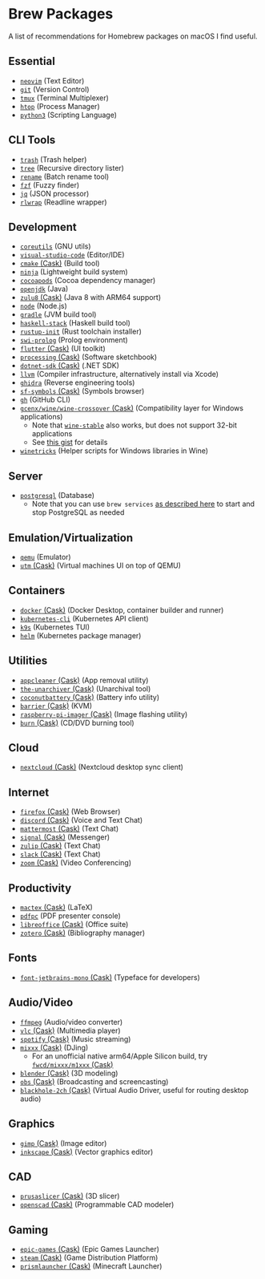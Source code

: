 # Brew Packages

A list of recommendations for Homebrew packages on macOS I find useful.

## Essential

- [`neovim`](https://formulae.brew.sh/formula/neovim) (Text Editor)
- [`git`](https://formulae.brew.sh/formula/git) (Version Control)
- [`tmux`](https://formulae.brew.sh/formula/tmux) (Terminal Multiplexer)
- [`htop`](https://formulae.brew.sh/formula/htop) (Process Manager)
- [`python3`](https://formulae.brew.sh/formula/python@3.9) (Scripting Language)

## CLI Tools

- [`trash`](https://formulae.brew.sh/formula/trash) (Trash helper)
- [`tree`](https://formulae.brew.sh/formula/tree) (Recursive directory lister)
- [`rename`](https://formulae.brew.sh/formula/rename) (Batch rename tool)
- [`fzf`](https://formulae.brew.sh/formula/fzf) (Fuzzy finder)
- [`jq`](https://formulae.brew.sh/formula/jq) (JSON processor)
- [`rlwrap`](https://formulae.brew.sh/formula/rlwrap) (Readline wrapper)

## Development

- [`coreutils`](https://formulae.brew.sh/formula/coreutils) (GNU utils)
- [`visual-studio-code`](https://formulae.brew.sh/cask/visual-studio-code) (Editor/IDE)
- [`cmake` (Cask)](https://formulae.brew.sh/cask/cmake) (Build tool)
- [`ninja`](https://formulae.brew.sh/formula/ninja) (Lightweight build system)
- [`cocoapods`](https://formulae.brew.sh/formula/cocoapods) (Cocoa dependency manager)
- [`openjdk`](https://formulae.brew.sh/formula/openjdk) (Java)
- [`zulu8` (Cask)](https://github.com/Homebrew/homebrew-cask-versions/blob/master/Casks/zulu8.rb) (Java 8 with ARM64 support)
- [`node`](https://formulae.brew.sh/formula/node) (Node.js)
- [`gradle`](https://formulae.brew.sh/formula/gradle) (JVM build tool)
- [`haskell-stack`](https://formulae.brew.sh/formula/haskell-stack) (Haskell build tool)
- [`rustup-init`](https://formulae.brew.sh/formula/rustup-init) (Rust toolchain installer)
- [`swi-prolog`](https://formulae.brew.sh/formula/swi-prolog) (Prolog environment)
- [`flutter` (Cask)](https://formulae.brew.sh/cask/flutter) (UI toolkit)
- [`processing` (Cask)](https://formulae.brew.sh/cask/processing) (Software sketchbook)
- [`dotnet-sdk` (Cask)](https://formulae.brew.sh/cask/dotnet-sdk) (.NET SDK)
- [`llvm`](https://formulae.brew.sh/formula/llvm) (Compiler infrastructure, alternatively install via Xcode)
- [`ghidra`](https://formulae.brew.sh/cask/ghidra) (Reverse engineering tools)
- [`sf-symbols` (Cask)](https://formulae.brew.sh/cask/sf-symbols) (Symbols browser)
- [`gh`](https://formulae.brew.sh/formula/gh) (GitHub CLI)
- [`gcenx/wine/wine-crossover` (Cask)](https://github.com/Gcenx/homebrew-wine/blob/master/Casks/wine-crossover.rb) (Compatibility layer for Windows applications)
  - Note that [`wine-stable`](https://formulae.brew.sh/cask/wine-stable) also works, but does not support 32-bit applications
  - See [this gist](https://gist.github.com/fwcd/903e0851f66a675a3a253b1837c7553f) for details
- [`winetricks`](https://formulae.brew.sh/formula/winetricks) (Helper scripts for Windows libraries in Wine)

## Server

- [`postgresql`](https://formulae.brew.sh/formula/postgresql) (Database)
  - Note that you can use `brew services` [as described here](https://gist.github.com/ibraheem4/ce5ccd3e4d7a65589ce84f2a3b7c23a3?permalink_comment_id=3443897#gistcomment-3443897) to start and stop PostgreSQL as needed

## Emulation/Virtualization

- [`qemu`](https://formulae.brew.sh/formula/qemu) (Emulator)
- [`utm` (Cask)](https://formulae.brew.sh/cask/utm) (Virtual machines UI on top of QEMU)

## Containers

- [`docker` (Cask)](https://formulae.brew.sh/cask/docker) (Docker Desktop, container builder and runner)
- [`kubernetes-cli`](https://formulae.brew.sh/formula/kubernetes-cli) (Kubernetes API client)
- [`k9s`](https://formulae.brew.sh/formula/k9s) (Kubernetes TUI)
- [`helm`](https://formulae.brew.sh/formula/helm) (Kubernetes package manager)

## Utilities

- [`appcleaner` (Cask)](https://formulae.brew.sh/cask/appcleaner) (App removal utility)
- [`the-unarchiver` (Cask)](https://formulae.brew.sh/cask/the-unarchiver) (Unarchival tool)
- [`coconutbattery` (Cask)](https://formulae.brew.sh/cask/coconutbattery) (Battery info utility)
- [`barrier` (Cask)](https://formulae.brew.sh/cask/barrier) (KVM)
- [`raspberry-pi-imager` (Cask)](https://formulae.brew.sh/cask/raspberry-pi-imager) (Image flashing utility)
- [`burn` (Cask)](https://formulae.brew.sh/cask/burn) (CD/DVD burning tool)

## Cloud

- [`nextcloud` (Cask)](https://formulae.brew.sh/cask/nextcloud) (Nextcloud desktop sync client)

## Internet

- [`firefox` (Cask)](https://formulae.brew.sh/cask/firefox) (Web Browser)
- [`discord` (Cask)](https://formulae.brew.sh/cask/discord) (Voice and Text Chat)
- [`mattermost` (Cask)](https://formulae.brew.sh/cask/mattermost) (Text Chat)
- [`signal` (Cask)](https://formulae.brew.sh/cask/signal) (Messenger)
- [`zulip` (Cask)](https://formulae.brew.sh/cask/zulip) (Text Chat)
- [`slack` (Cask)](https://formulae.brew.sh/cask/slack) (Text Chat)
- [`zoom` (Cask)](https://formulae.brew.sh/cask/zoom) (Video Conferencing)

## Productivity

- [`mactex` (Cask)](https://formulae.brew.sh/cask/mactex) (LaTeX)
- [`pdfpc`](https://formulae.brew.sh/formula/pdfpc) (PDF presenter console)
- [`libreoffice` (Cask)](https://formulae.brew.sh/cask/libreoffice) (Office suite)
- [`zotero` (Cask)](https://formulae.brew.sh/cask/zotero) (Bibliography manager)

## Fonts

- [`font-jetbrains-mono` (Cask)](https://github.com/Homebrew/homebrew-cask-fonts/blob/master/Casks/font-jetbrains-mono.rb) (Typeface for developers)

## Audio/Video

- [`ffmpeg`](https://formulae.brew.sh/formula/ffmpeg) (Audio/video converter)
- [`vlc` (Cask)](https://formulae.brew.sh/cask/vlc) (Multimedia player)
- [`spotify` (Cask)](https://formulae.brew.sh/cask/spotify) (Music streaming)
- [`mixxx` (Cask)](https://formulae.brew.sh/cask/mixxx) (DJing)
  - For an unofficial native arm64/Apple Silicon build, try [`fwcd/mixxx/m1xxx` (Cask)](https://github.com/fwcd/homebrew-mixxx/blob/main/Casks/m1xxx.rb)
- [`blender` (Cask)](https://formulae.brew.sh/cask/blender) (3D modeling)
- [`obs` (Cask)](https://formulae.brew.sh/cask/obs) (Broadcasting and screencasting)
- [`blackhole-2ch` (Cask)](https://formulae.brew.sh/cask/blackhole-2ch) (Virtual Audio Driver, useful for routing desktop audio)

## Graphics

- [`gimp` (Cask)](https://formulae.brew.sh/cask/gimp) (Image editor)
- [`inkscape` (Cask)](https://formulae.brew.sh/cask/inkscape) (Vector graphics editor)

## CAD

- [`prusaslicer` (Cask)](https://formulae.brew.sh/cask/prusaslicer) (3D slicer)
- [`openscad` (Cask)](https://formulae.brew.sh/cask/openscad) (Programmable CAD modeler)

## Gaming

- [`epic-games` (Cask)](https://formulae.brew.sh/cask/epic-games) (Epic Games Launcher)
- [`steam` (Cask)](https://formulae.brew.sh/cask/steam) (Game Distribution Platform)
- [`prismlauncher` (Cask)](https://formulae.brew.sh/cask/prismlauncher) (Minecraft Launcher)
